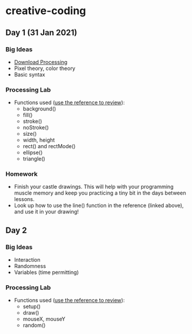 # creative-coding

## Day 1 (31 Jan 2021)

### Big Ideas

+ [Download Processing](https://processing.org/download/)
+ Pixel theory, color theory
+ Basic syntax

### Processing Lab

+ Functions used ([use the reference to review](https://processing.org/reference/)):
	+ background()
	+ fill()
	+ stroke()
	+ noStroke()
	+ size()
	+ width, height
	+ rect() and rectMode()
	+ ellipse()
	+ triangle()

### Homework

+ Finish your castle drawings. This will help with your programming muscle memory and keep you practicing a tiny bit in the days between lessons.
+ Look up how to use the line() function in the reference (linked above), and use it in your drawing!

## Day 2

### Big Ideas

+ Interaction
+ Randomness
+ Variables (time permitting)

### Processing Lab

+ Functions used ([use the reference to review](https://processing.org/reference/)):
	+ setup()
	+ draw()
	+ mouseX, mouseY
	+ random()


<!-- ignore the shit below this line 

+ Functions used ([use the reference to review](https://processing.org/reference/)):
	+ [map](https://processing.org/reference/map_.html)
	+ [random](https://processing.org/reference/random_.html)
	+ [setup() and draw()](https://www.youtube.com/watch?v=o8dffrZ86gs)
	+ keyPressed

+ Variable types
	+ int
	+ float
	+ string

+ Conditional Logic
	+ if

+ Exercises
	+ Intro to variables
	+ Increase brush size
	+ Use variables to store randomly generated numbers
	+ Augment drawing apps using variables
	+ Fade in/out background
	+ Bouncing ball
	+ wiggle

+ [void KeyPressed](https://processing.org/reference/keyPressed_.html)

## Extended Resources and Opportunities

+ [Dan Shiffman's Learning Processing Book](http://learningprocessing.com/)
+ [Dan Shiffman's YouTube tutorial series](https://www.youtube.com/user/shiffman/videos?app=desktop)
+ [School for Poetic Computation](https://sfpc.io/)
+ [ITP Summer Camp](https://itp.nyu.edu/camp2019/)
+ [Processing Community Day NYC in February](https://processing.nyc/)
+ [Creative Code Fest at NYU/ITP on Dec 8](http://ccfest.rocks/nyc)

-->
